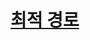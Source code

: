 # [최적 경로](https://out.swexpertacademy.samsung.com/common/swea/solvingPractice/solveclub/solveclubProblemDetail.do?solveclubId=AVX8kOmPrQsAAAEJ&solveclubPassword=&password=&attendYn=Y&contestProbId=AUV5p8ZPACAAAAEO&sortingType=)